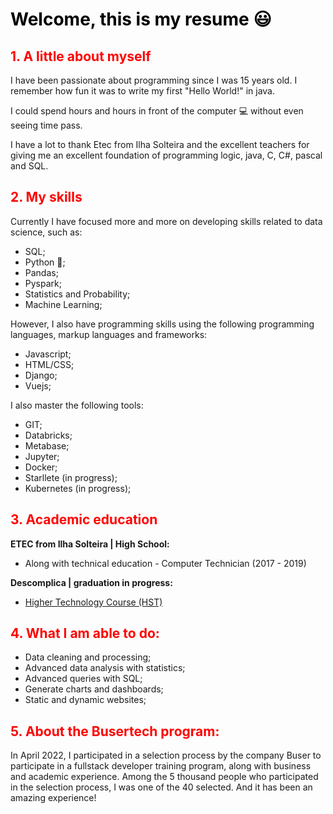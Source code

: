 # <span style="color:black"><strong> Welcome, this is my resume 😃 </strong></span>

## <span style="color:red"> 1. A little about myself </span>

I have been passionate about programming since I was 15 years old. I remember how fun it was to write my first "Hello World!" in java.

I could spend hours and hours in front of the computer 💻 without even seeing time pass.

I have a lot to thank Etec from Ilha Solteira and the excellent teachers for giving me an excellent foundation of programming logic, java, C, C#, pascal and SQL.

## <span style="color:red"> 2. My skills </span>

Currently I have focused more and more on developing skills related to data science, such as:

- SQL;
- Python 🐍;
- Pandas;
- Pyspark;
- Statistics and Probability;
- Machine Learning;

However, I also have programming skills using the following programming languages, markup languages ​​and frameworks:

- Javascript;
- HTML/CSS;
- Django;
- Vuejs;

I also master the following tools:

- GIT;
- Databricks;
- Metabase;
- Jupyter;
- Docker;
- Starllete (in progress);
- Kubernetes (in progress);

## <span style="color:red"> 3. Academic education </span>

<strong> ETEC from Ilha Solteira | High School:</strong>

- Along with technical education - Computer Technician (2017 - 2019)

<strong> Descomplica | graduation in progress:</strong>

- [Higher Technology Course (HST)](https://descomplica.com.br/faculdade/tecnologia/computacao-em-nuvem/)

## <span style="color:red"> 4. What I am able to do: </span>
* Data cleaning and processing;
* Advanced data analysis with statistics;
* Advanced queries with SQL;
* Generate charts and dashboards;
* Static and dynamic websites;

## <span style="color:red"> 5. About the Busertech program:</span>

In April 2022, I participated in a selection process by the company Buser to participate in a fullstack developer training program, along with business and academic experience. Among the 5 thousand people who participated in the selection process, I was one of the 40 selected. And it has been an amazing experience!